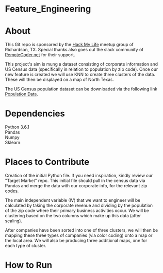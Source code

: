 # Feature_Engineering

About
=====
This Git repo is sponsored by the [Hack My Life](https://meetup.com/hack-my-life/) meetup group of Richardson, TX. Special thanks also goes out the slack community of [RemoteCoder.net](http://www.remotecoder.net) for their support. 

This project's aim is mung a dataset consisting of corporate information and US Census data (specifically in relation to population by zip code). Once our new feature is created we will use KNN to create three clusters of the data. These will then be displayed on a map of North Texas. 

The US Census population dataset can be downloaded via the following link [Population Data](https://catalog.data.gov/dataset/2010-census-populations-by-zip-code/resource/2f420e98-e3f8-4777-9a83-ce1fdd00e7b4).

Dependencies
============
Python 3.6.1  
Pandas  
Numpy  
Sklearn  

Places to Contribute
====================
Creation of the initial Python file. If you need inspiration, kindly review our "Target Market" repo. This initial file should pull in the census data via Pandas and merge the data with our corporate info, for the relevant zip codes. 

The main independent variable (IV) that we want to engineer will be calculated by taking the corporate revenue and dividing by the population of the zip code where their primary business activities occur. We will be clustering based on the two columns which make up this data (after scaling).

After companies have been sorted into one of three clusters, we will then be mapping these three types of companies (via color coding) onto a map or the local area. We will also be producing three additional maps, one for each type of cluster.

How to Run
============
<python file yet to be created>
